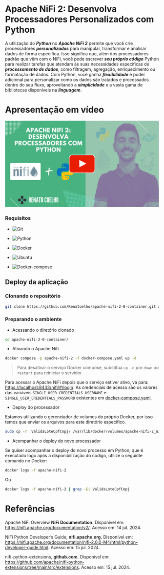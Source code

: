 # Apache NiFi 2: Desenvolva Processadores Personalizados com Python


A utilização do ***Python*** no ***Apache NiFi 2*** permite que você crie processadores ***personalizados*** para manipular, transformar e analisar dados de forma específica. Isso significa que, além dos processadores padrão que vêm com o NiFi, você pode escrever ***seu próprio código*** Python para realizar tarefas que atendam às suas necessidades específicas de ***processamento de dados***, como filtragem, agregação, enriquecimento ou formatação de dados. Com Python, você ganha ***flexibilidade*** e poder adicional para personalizar como os dados são tratados e processados dentro do seu fluxo, aproveitando a ***simplicidade*** e a vasta gama de bibliotecas disponíveis na ***linguagem***.


<!--
https://www.youtube.com/@renato-coelho
-->

# Apresentação em vídeo

<p align="center">
  <a href="https://youtu.be/ZfvkObb7Fhw" target="_blank"><img src="thumbnail/Apache-Nifi-Python.png" alt="Vídeo de apresentação"></a>
</p>


### Requisitos

+ ![Git](https://img.shields.io/badge/Git-2.25.1%2B-E3E3E3)

+ ![Python](https://img.shields.io/badge/Python-3.9%2B-E3E3E3)

+ ![Docker](https://img.shields.io/badge/Docker-23.0.3-E3E3E3)

+ ![Ubuntu](https://img.shields.io/badge/Ubuntu-20.04-E3E3E3)

+ ![Docker-compose](https://img.shields.io/badge/Docker--compose-1.25.0-E3E3E3)


## Deploy da aplicação


### Clonando o repositório

```bash
git clone https://github.com/Renatoelho/apache-nifi-2-0-container.git apache-nifi-2-0-container
```


### Preparando o ambiente

+ Acessando o diretório clonado
```bash
cd apache-nifi-2-0-container/
```

+ Ativando o Apache Nifi
```bash
docker compose -p apache-nifi-2 -f docker-compose.yaml up -d
```

> Para desativar o serviço Docker compose, substitua ```up -d``` por ```down``` ou ```restart``` para reiniciar o servidor.

Para acessar o Apache NiFi depois que o serviço estiver ativo, vá para: [https://localhost:8443/nifi/#/login](https://localhost:8443/nifi/#/login). As credenciais de acesso são os valores das variáveis ```SINGLE_USER_CREDENTIALS_USERNAME``` e ```SINGLE_USER_CREDENTIALS_PASSWORD``` existentes em [docker-compose.yaml](docker-compose.yaml).

+ Deploy do processador

Estamos utilizando o gerenciador de volumes do próprio Docker, por isso temos que enviar os arquivos para este diretório específico.

```bash
sudo cp -r  ValidaLoteCpfCnpj/ /var/lib/docker/volumes/apache-nifi-2_nifi-python/_data
```

+ Acompanhar o deploy do novo processador

Se quiser acompanhar o deploy do novo processo em Python, que é executado logo após a disponibilização do código, utilize o seguinte comando no Docker:

```bash
docker logs -f apache-nifi-2
```

Ou

```bash
docker logs -f apache-nifi-2 | grep -Ei ValidaLoteCpfCnpj
```

# Referências

Apache NiFi Overview **NiFi Documentation.** Disponível em: <https://nifi.apache.org/documentation/v2/>. Acesso em: 14 jul. 2024.

NiFi Python Developer’s Guide, **nifi.apache.org.** Disponível em: <https://nifi.apache.org/documentation/nifi-2.0.0-M4/html/python-developer-guide.html>. Acesso em: 15 jul. 2024.

nifi-python-extensions, **github.com.** Disponível em: <https://github.com/apache/nifi-python-extensions/tree/main/src/extensions>. Acesso em: 15 jul. 2024.
